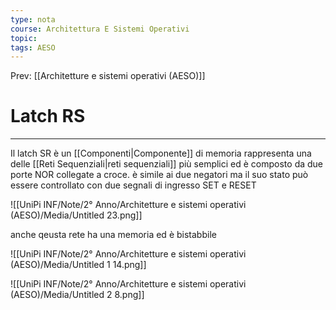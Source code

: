 ```yaml
---
type: nota
course: Architettura E Sistemi Operativi
topic: 
tags: AESO
---
```


Prev: [[Architetture e sistemi operativi (AESO)]]

# Latch RS
---


Il latch SR è un [[Componenti|Componente]] di memoria rappresenta una delle [[Reti Sequenziali|reti sequenziali]] più semplici ed è composto da due porte NOR collegate a croce. è simile ai due negatori ma il suo stato può essere controllato con due segnali di ingresso SET e RESET

![[UniPi INF/Note/2° Anno/Architetture e sistemi operativi (AESO)/Media/Untitled 23.png]]

anche qeusta rete ha una memoria ed è bistabbile

![[UniPi INF/Note/2° Anno/Architetture e sistemi operativi (AESO)/Media/Untitled 1 14.png]]

![[UniPi INF/Note/2° Anno/Architetture e sistemi operativi (AESO)/Media/Untitled 2 8.png]]
